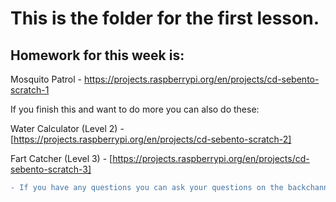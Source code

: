 # This is the folder for the first lesson.



## Homework for this week is:
Mosquito Patrol - https://projects.raspberrypi.org/en/projects/cd-sebento-scratch-1

If you finish this and want to do more you can also do these:

Water Calculator (Level 2) - [https://projects.raspberrypi.org/en/projects/cd-sebento-scratch-2]

Fart Catcher (Level 3) - [https://projects.raspberrypi.org/en/projects/cd-sebento-scratch-3]

```diff
- If you have any questions you can ask your questions on the backchannel chat, the code is d8772
```

